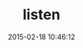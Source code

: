 ---
layout: post
title:  "listen"
repo:   "guard/listen"
date:   2015-02-18 10:46:12
gemurl: https://github.com/guard/listen
---